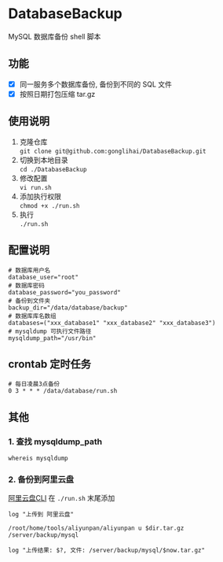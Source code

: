 # DatabaseBackup

MySQL 数据库备份 shell 脚本

## 功能
- [x] 同一服务多个数据库备份, 备份到不同的 SQL 文件
- [x] 按照日期打包压缩 tar.gz

## 使用说明
1. 克隆仓库  
 `git clone git@github.com:gonglihai/DatabaseBackup.git`
2. 切换到本地目录  
 `cd ./DatabaseBackup`
3. 修改配置  
`vi run.sh`  
4. 添加执行权限  
`chmod +x ./run.sh`
5. 执行  
`./run.sh`

## 配置说明
 ``` shell
# 数据库用户名
database_user="root"
# 数据库密码
database_password="you_password"
# 备份到文件夹
backup_dir="/data/database/backup"
# 数据库库名数组
databases=("xxx_database1" "xxx_database2" "xxx_database3")
# mysqldump 可执行文件路径
mysqldump_path="/usr/bin"
```

## crontab 定时任务
``` shell
# 每日凌晨3点备份
0 3 * * * /data/database/run.sh
```

## 其他
### 1. 查找 mysqldump_path 
`whereis mysqldump`

### 2. 备份到阿里云盘
[阿里云盘CLI](https://github.com/tickstep/aliyunpan/tree/main) 
在 `./run.sh` 末尾添加
```
log "上传到 阿里云盘"

/root/home/tools/aliyunpan/aliyunpan u $dir.tar.gz /server/backup/mysql

log "上传结果: $?, 文件: /server/backup/mysql/$now.tar.gz"
```
